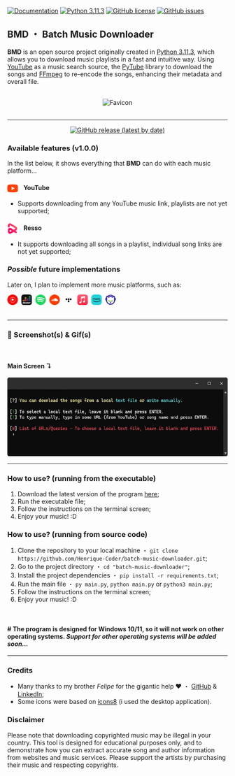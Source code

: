 [![Documentation](https://img.shields.io/badge/DOCS-soon...-lightgray?style=for-the-badge)]()
[![Python 3.11.3](https://img.shields.io/badge/Python-3.11.3-blue?style=for-the-badge&logo=python)](https://www.python.org/downloads/release/python-3113/)
[![GitHub license](https://img.shields.io/github/license/Henrique-Coder/batch-music-downloader?style=for-the-badge&logo=github&color=blue)](https://github.com/Henrique-Coder/batch-music-downloader/blob/main/LICENSE)
[![GitHub issues](https://img.shields.io/github/issues/Henrique-Coder/batch-music-downloader?style=for-the-badge&logo=github&color=blue)](https://github.com/Henrique-Coder/batch-music-downloader/issues)

## BMD ・ Batch Music Downloader
 
**BMD** is an open source project originally created in [Python 3.11.3](https://www.python.org/downloads/release/python-3113/), which allows you to download music playlists in a fast and intuitive way. Using [YouTube](https://www.youtube.com/) as a music search source, the [PyTube](https://pytube.io/en/latest/) library to download the songs and [FFmpeg](https://ffmpeg.org/) to re-encode the songs, enhancing their metadata and overall file.

<br>
<div style='text-align: center;'>
    <img src='favicon.ico' width='72' height='72' alt='Favicon'></div>
<br>

---
<div style='text-align: center;'>
  <a href='https://github.com/Henrique-Coder/batch-music-downloader/releases/latest'>
    <img src='https://img.shields.io/github/v/release/Henrique-Coder/batch-music-downloader?color=red&style=for-the-badge' alt='GitHub release (latest by date)'></a></div>

### Available features (v1.0.0)
In the list below, it shows everything that **BMD** can do with each music platform...

#### <img align="left" width="24" height="24" src="github_assets/music_platforms/youtube.png" alt="YouTube">ㅤYouTube
- Supports downloading from any YouTube music link, playlists are not yet supported;

#### <img align="left" width="24" height="24" src="github_assets/music_platforms/resso.png" alt="Spotify">ㅤResso
- It supports downloading all songs in a playlist, individual song links are not yet supported;

### _Possible_ future implementations
Later on, I plan to implement more music platforms, such as:

<div style='text-align: left;'>
  <img src="github_assets/music_platforms/youtube_music.png" alt="YouTube Music" style="display:inline-block; width:24px; height:24px; margin-right: 4px;">
    <img src="github_assets/music_platforms/deezer.png" alt="Deezer" style="display:inline-block; width:24px; height:24px; margin-right: 4px;">
    <img src="github_assets/music_platforms/spotify.png" alt="Spotify" style="display:inline-block; width:24px; height:24px; margin-right: 4px;">
    <img src="github_assets/music_platforms/soundcloud.png" alt="Soundcloud" style="display:inline-block; width:24px; height:24px; margin-right: 4px;">
    <img src="github_assets/music_platforms/tidal.png" alt="Tidal" style="display:inline-block; width:24px; height:24px; margin-right: 4px;">
    <img src="github_assets/music_platforms/apple_music.png" alt="Apple Music" style="display:inline-block; width:24px; height:24px; margin-right: 4px;">
    <img src="github_assets/music_platforms/amazon_music.png" alt="Amazon Music" style="display:inline-block; width:24px; height:24px; margin-right: 4px;">
    <img src="github_assets/music_platforms/napster.png" alt="Napster" style="display:inline-block; width:24px; height:24px; margin-right: 4px;">
</div>
<br>

---
### 📸 Screenshot(s) & Gif(s)
<br>

#### Main Screen ↴
<div style='text-align: left;'>
  <img src='github_assets/media_content/main_screen.png' alt='Main Screen' width="560" height="180"></div>

---
### How to use? (running from the executable)
1. Download the latest version of the program [here](https://github.com/Henrique-Coder/batch-music-downloader/releases);
2. Run the executable file;
3. Follow the instructions on the terminal screen;
4. Enjoy your music! :D

### How to use? (running from source code)
1. Clone the repository to your local machine ・ `git clone https://github.com/Henrique-Coder/batch-music-downloader.git`;
2. Go to the project directory ・ `cd "batch-music-downloader"`;
3. Install the project dependencies ・ `pip install -r requirements.txt`;
4. Run the main file ・ `py main.py`, `python main.py` or `python3 main.py`;
5. Follow the instructions on the terminal screen;
6. Enjoy your music! :D

<br>

#### **# The program is designed for Windows 10/11, so it will not work on other operating systems. _Support for other operating systems will be added soon..._**

---
### Credits
- Many thanks to my brother _Felipe_ for the gigantic help ❤️ ・ [GitHub](https://github.com/cidadedolag) & [LinkedIn](https://www.linkedin.com/in/cidadedolag/);
- Some icons were based on [icons8](https://icons8.com/icons) (i used the desktop application).

### Disclaimer
Please note that downloading copyrighted music may be illegal in your country. This tool is designed for educational purposes only, and to demonstrate how you can extract accurate song and author information from websites and music services. Please support the artists by purchasing their music and respecting copyrights.
